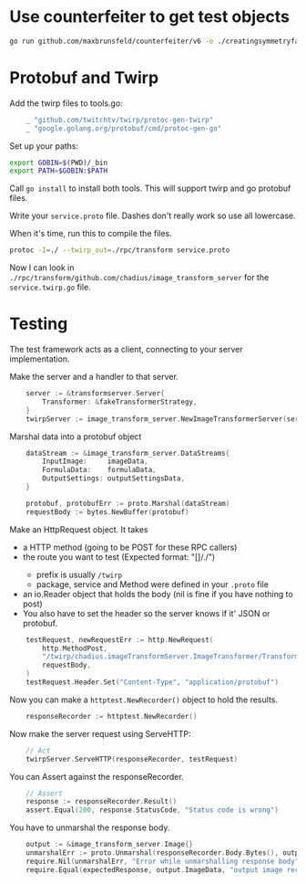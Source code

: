 # Use counterfeiter to get test objects

```bash
go run github.com/maxbrunsfeld/counterfeiter/v6 -o ./creatingsymmetryfakes github.com/Chadius/creating-symmetry.TransformerStrategy
```

# Protobuf and Twirp
Add the twirp files to tools.go:
```go
	_ "github.com/twitchtv/twirp/protoc-gen-twirp"
	_ "google.golang.org/protobuf/cmd/protoc-gen-go"
```

Set up your paths:
```bash
export GOBIN=$(PWD)/_bin
export PATH=$GOBIN:$PATH
```

Call `go install` to install both tools. This will support twirp and go protobuf files.

Write your `service.proto` file. Dashes don't really work so use all lowercase.

When it's time, run this to compile the files.
```bash
protoc -I=./ --twirp_out=./rpc/transform service.proto
```

Now I can look in `./rpc/transform/github.com/chadius/image_transform_server` for the `service.twirp.go` file.

# Testing

The test framework acts as a client, connecting to your server implementation.

Make the server and a handler to that server.
```go
    server := &transformserver.Server{
        Transformer: &fakeTransformerStrategy,
    }
    twirpServer := image_transform_server.NewImageTransformerServer(server)
```

Marshal data into a protobuf object
```go
	dataStream := &image_transform_server.DataStreams{
		InputImage:     imageData,
		FormulaData:    formulaData,
		OutputSettings: outputSettingsData,
	}

	protobuf, protobufErr := proto.Marshal(dataStream)
	requestBody := bytes.NewBuffer(protobuf)
```

Make an HttpRequest object. It takes
- a HTTP method (going to be POST for these RPC callers)
- the route you want to test (Expected format: "[<prefix>]/<package>.<Service>/<Method>")
  - prefix is usually `/twirp`
  - package, service and Method were defined in your `.proto` file
- an io.Reader object that holds the body (nil is fine if you have nothing to post)
- You also have to set the header so the server knows if it' JSON or protobuf.

```go
	testRequest, newRequestErr := http.NewRequest(
		http.MethodPost,
        "/twirp/chadius.imageTransformServer.ImageTransformer/Transform",
		requestBody,
	)
    testRequest.Header.Set("Content-Type", "application/protobuf")
```

Now you can make a `httptest.NewRecorder()` object to hold the results.
``` go
	responseRecorder := httptest.NewRecorder()
```

Now make the server request using ServeHTTP:
``` go
	// Act
	twirpServer.ServeHTTP(responseRecorder, testRequest)
```

You can Assert against the responseRecorder.
``` go
	// Assert
    response := responseRecorder.Result()
	assert.Equal(200, response.StatusCode, "Status code is wrong")
```

You have to unmarshal the response body.
```go
    output := &image_transform_server.Image{}
	unmarshalErr := proto.Unmarshal(responseRecorder.Body.Bytes(), output)
	require.Nil(unmarshalErr, "Error while unmarshalling response body")
	require.Equal(expectedResponse, output.ImageData, "output image received from mock object is different")
```